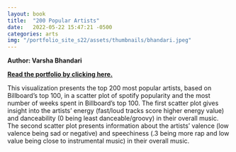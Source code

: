 ```yaml
---
layout: book
title:  "200 Popular Artists"
date:   2022-05-22 15:47:21 -0500
categories: arts
img: "/portfolio_site_s22/assets/thumbnails/bhandari.jpeg"
---
```


<b>Author: Varsha Bhandari</b>

<b><a href="https://data-viz.it.wisc.edu/connect/#/apps/d9e1bb3d-57fa-41ea-b3e0-a60391f879d9">Read the portfolio by clicking here.</a></b>

This visualization presents the top 200 most popular artists, based
on Billboard’s top 100, in a scatter plot of spotify popularity and the most
number of weeks spent in Billboard’s top 100. The first scatter plot gives
insight into the artists’ energy (fast/loud tracks score higher energy value)
and danceability (0 being least danceable/groovy) in their overall music. The
second scatter plot presents information about the artists’ valence (low valence
being sad or negative) and speechiness (.3 being more rap and low value being
close to instrumental music) in their overall music.

[jekyll-docs]: https://jekyllrb.com/docs/home
[jekyll-gh]:   https://github.com/jekyll/jekyll
[jekyll-talk]: https://talk.jekyllrb.com/
